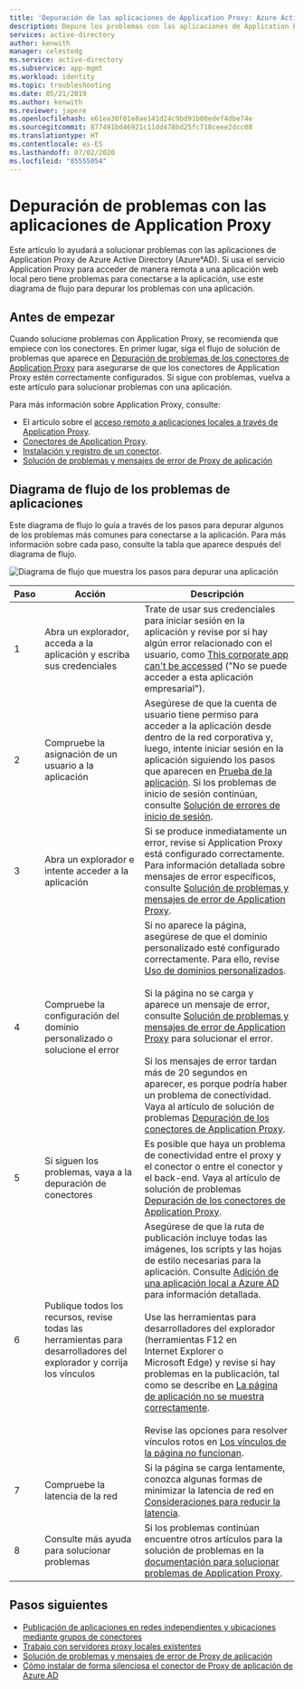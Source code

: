 ```yaml
---
title: 'Depuración de las aplicaciones de Application Proxy: Azure Active Directory | Microsoft Docs'
description: Depure los problemas con las aplicaciones de Application Proxy de Azure Active Directory (Azure AD).
services: active-directory
author: kenwith
manager: celestedg
ms.service: active-directory
ms.subservice: app-mgmt
ms.workload: identity
ms.topic: troubleshooting
ms.date: 05/21/2019
ms.author: kenwith
ms.reviewer: japere
ms.openlocfilehash: e61ea30f01e8ae141d24c9bd91b08edef4dbe74e
ms.sourcegitcommit: 877491bd46921c11dd478bd25fc718ceee2dcc08
ms.translationtype: HT
ms.contentlocale: es-ES
ms.lasthandoff: 07/02/2020
ms.locfileid: "85555054"
---
```

# <a name="debug-application-proxy-application-issues"></a>Depuración de problemas con las aplicaciones de Application Proxy 

Este artículo lo ayudará a solucionar problemas con las aplicaciones de Application Proxy de Azure Active Directory (Azure°AD). Si usa el servicio Application Proxy para acceder de manera remota a una aplicación web local pero tiene problemas para conectarse a la aplicación, use este diagrama de flujo para depurar los problemas con una aplicación. 

## <a name="before-you-begin"></a>Antes de empezar

Cuando solucione problemas con Application Proxy, se recomienda que empiece con los conectores. En primer lugar, siga el flujo de solución de problemas que aparece en [Depuración de problemas de los conectores de Application Proxy](application-proxy-debug-connectors.md) para asegurarse de que los conectores de Application Proxy estén correctamente configurados. Si sigue con problemas, vuelva a este artículo para solucionar problemas con una aplicación.  

Para más información sobre Application Proxy, consulte:

- El artículo sobre el [acceso remoto a aplicaciones locales a través de Application Proxy](application-proxy.md).
- [Conectores de Application Proxy](application-proxy-connectors.md).
- [Instalación y registro de un conector](application-proxy-add-on-premises-application.md).
- [Solución de problemas y mensajes de error de Proxy de aplicación](application-proxy-troubleshoot.md)

## <a name="flowchart-for-application-issues"></a>Diagrama de flujo de los problemas de aplicaciones

Este diagrama de flujo lo guía a través de los pasos para depurar algunos de los problemas más comunes para conectarse a la aplicación. Para más información sobre cada paso, consulte la tabla que aparece después del diagrama de flujo.

![Diagrama de flujo que muestra los pasos para depurar una aplicación](media/application-proxy-debug-apps/application-proxy-apps-debugging-flowchart.png)

| Paso | Acción | Descripción |
|---------|---------|---------|
|1 | Abra un explorador, acceda a la aplicación y escriba sus credenciales | Trate de usar sus credenciales para iniciar sesión en la aplicación y revise por si hay algún error relacionado con el usuario, como [This corporate app can't be accessed](application-proxy-sign-in-bad-gateway-timeout-error.md) ("No se puede acceder a esta aplicación empresarial"). |
|2 | Compruebe la asignación de un usuario a la aplicación | Asegúrese de que la cuenta de usuario tiene permiso para acceder a la aplicación desde dentro de la red corporativa y, luego, intente iniciar sesión en la aplicación siguiendo los pasos que aparecen en [Prueba de la aplicación](application-proxy-add-on-premises-application.md#test-the-application). Si los problemas de inicio de sesión continúan, consulte [Solución de errores de inicio de sesión](../reports-monitoring/concept-provisioning-logs.md?context=azure/active-directory/manage-apps/context/manage-apps-context).  |
|3 | Abra un explorador e intente acceder a la aplicación | Si se produce inmediatamente un error, revise si Application Proxy está configurado correctamente. Para información detallada sobre mensajes de error específicos, consulte [Solución de problemas y mensajes de error de Application Proxy](application-proxy-troubleshoot.md).  |
|4 | Compruebe la configuración del dominio personalizado o solucione el error | Si no aparece la página, asegúrese de que el dominio personalizado esté configurado correctamente. Para ello, revise [Uso de dominios personalizados](application-proxy-configure-custom-domain.md).<br></br>Si la página no se carga y aparece un mensaje de error, consulte [Solución de problemas y mensajes de error de Application Proxy](application-proxy-troubleshoot.md) para solucionar el error. <br></br>Si los mensajes de error tardan más de 20 segundos en aparecer, es porque podría haber un problema de conectividad. Vaya al artículo de solución de problemas [Depuración de los conectores de Application Proxy](application-proxy-debug-connectors.md).  |
|5 | Si siguen los problemas, vaya a la depuración de conectores | Es posible que haya un problema de conectividad entre el proxy y el conector o entre el conector y el back-end. Vaya al artículo de solución de problemas [Depuración de los conectores de Application Proxy](application-proxy-debug-connectors.md). |
|6 | Publique todos los recursos, revise todas las herramientas para desarrolladores del explorador y corrija los vínculos | Asegúrese de que la ruta de publicación incluye todas las imágenes, los scripts y las hojas de estilo necesarias para la aplicación. Consulte [Adición de una aplicación local a Azure AD](application-proxy-add-on-premises-application.md#add-an-on-premises-app-to-azure-ad) para información detallada. <br></br>Use las herramientas para desarrolladores del explorador (herramientas F12 en Internet Explorer o Microsoft Edge) y revise si hay problemas en la publicación, tal como se describe en [La página de aplicación no se muestra correctamente](application-proxy-page-appearance-broken-problem.md). <br></br>Revise las opciones para resolver vínculos rotos en [Los vínculos de la página no funcionan](application-proxy-page-links-broken-problem.md). |
|7 | Compruebe la latencia de la red | Si la página se carga lentamente, conozca algunas formas de minimizar la latencia de red en [Consideraciones para reducir la latencia](application-proxy-network-topology.md#considerations-for-reducing-latency). | 
|8 | Consulte más ayuda para solucionar problemas | Si los problemas continúan encuentre otros artículos para la solución de problemas en la [documentación para solucionar problemas de Application Proxy](application-proxy-troubleshoot.md). |

## <a name="next-steps"></a>Pasos siguientes


* [Publicación de aplicaciones en redes independientes y ubicaciones mediante grupos de conectores](application-proxy-connector-groups.md)
* [Trabajo con servidores proxy locales existentes](application-proxy-configure-connectors-with-proxy-servers.md)
* [Solución de problemas y mensajes de error de Proxy de aplicación](application-proxy-troubleshoot.md)
* [Cómo instalar de forma silenciosa el conector de Proxy de aplicación de Azure AD](application-proxy-register-connector-powershell.md)
